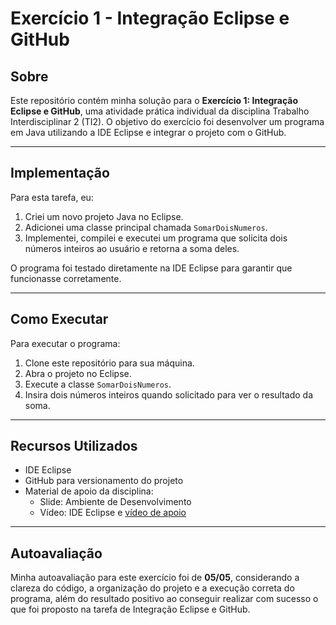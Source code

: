 # Exercício 1 - Integração Eclipse e GitHub

## Sobre
Este repositório contém minha solução para o **Exercício 1: Integração Eclipse e GitHub**, uma atividade prática individual da disciplina Trabalho Interdisciplinar 2 (TI2). O objetivo do exercício foi desenvolver um programa em Java utilizando a IDE Eclipse e integrar o projeto com o GitHub.

---

## Implementação
Para esta tarefa, eu:

1. Criei um novo projeto Java no Eclipse.  
2. Adicionei uma classe principal chamada `SomarDoisNumeros`.  
3. Implementei, compilei e executei um programa que solicita dois números inteiros ao usuário e retorna a soma deles.

O programa foi testado diretamente na IDE Eclipse para garantir que funcionasse corretamente.

---

## Como Executar
Para executar o programa:

1. Clone este repositório para sua máquina.
2. Abra o projeto no Eclipse.  
3. Execute a classe `SomarDoisNumeros`.  
4. Insira dois números inteiros quando solicitado para ver o resultado da soma.

---

## Recursos Utilizados

- IDE Eclipse  
- GitHub para versionamento do projeto  
- Material de apoio da disciplina:
  - Slide: Ambiente de Desenvolvimento  
  - Vídeo: IDE Eclipse e [vídeo de apoio](https://youtu.be/CMW8ZY1JpnI?si=fOwhLlN9OrTm3x3D)

---

## Autoavaliação

Minha autoavaliação para este exercício foi de **05/05**, considerando a clareza do código, a organização do projeto e a execução correta do programa, além do resultado positivo ao conseguir realizar com sucesso o que foi proposto na tarefa de Integração Eclipse e GitHub.

